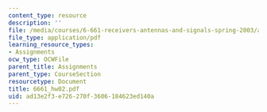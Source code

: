 ```yaml
---
content_type: resource
description: ''
file: /media/courses/6-661-receivers-antennas-and-signals-spring-2003/ad13e2f3e726270f3606184623ed140a_6661_hw02.pdf
file_type: application/pdf
learning_resource_types:
- Assignments
ocw_type: OCWFile
parent_title: Assignments
parent_type: CourseSection
resourcetype: Document
title: 6661_hw02.pdf
uid: ad13e2f3-e726-270f-3606-184623ed140a
---
```

